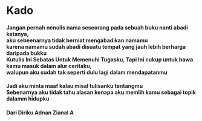 # Kado

#### Jangan pernah nenulis nama seseorang pada sebuah buku nanti abadi katanya,<br> aku sebeenarnya tidak berniat mengabadikan namamu <br>karena namamu sudah abadi disuatu tempat yang jauh lebih berharga daripada bukku <br> Kutulis Ini Sebatas Untuk Memenuhi Tugasku, Tapi Ini cukup untuk bawa kamu masuk dalam alur ceritaku,<br> walupun aku sudah tak seperti dulu lagi dalam mendapatanmu 

#### Jadi aku minta maaf kalau misal tulisanku tentangmu  <br> Sebenarnya aku tidak tahu alasan kenapa aku memlih kamu sebagai topik dalamm hidupku 

#### Dari Diriku  Adnan Zianal A
